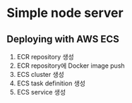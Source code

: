 
# Simple node server

## Deploying with AWS ECS

1. ECR repository 생성
2. ECR repository에 Docker image push
3. ECS cluster 생성
4. ECS task definition 생성
5. ECS service 생성
